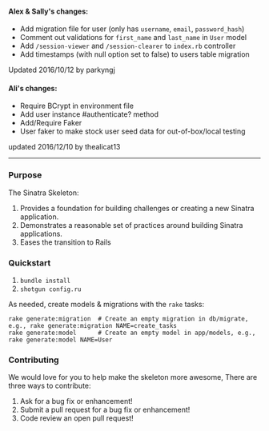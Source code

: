 #### Alex & Sally's changes:

* Add migration file for user (only has `username`, `email`, `password_hash`)
* Comment out validations for `first_name` and `last_name` in `User` model
* Add `/session-viewer` and `/session-clearer` to `index.rb` controller
* Add timestamps (with null option set to false) to users table migration

Updated 2016/10/12 by parkyngj

#### Ali's changes:
* Require BCrypt in environment file
* Add user instance #authenticate? method
* Add/Require Faker
* User faker to make stock user seed data for out-of-box/local testing

updated 2016/12/10 by thealicat13

----

### Purpose
The Sinatra Skeleton:

1. Provides a foundation for building challenges or creating a new Sinatra application.
2. Demonstrates a reasonable set of practices around building Sinatra applications.
3. Eases the transition to Rails

### Quickstart

1.  `bundle install`
2.  `shotgun config.ru`

As needed, create models & migrations with the `rake` tasks:

```
rake generate:migration  # Create an empty migration in db/migrate, e.g., rake generate:migration NAME=create_tasks
rake generate:model      # Create an empty model in app/models, e.g., rake generate:model NAME=User
```

### Contributing

We would love for you to help make the skeleton more awesome, There are three ways to contribute:

1. Ask for a bug fix or enhancement!
2. Submit a pull request for a bug fix or enhancement!
3. Code review an open pull request!
